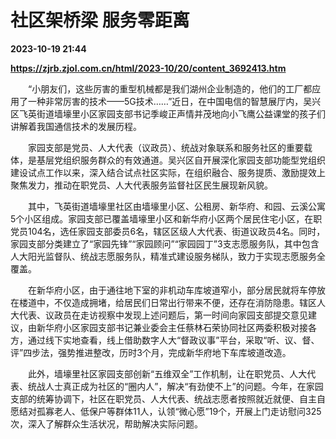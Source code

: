 # 社区架桥梁 服务零距离

**2023-10-19 21:44**

**https://zjrb.zjol.com.cn/html/2023-10/20/content_3692413.htm**

　　“小朋友们，这些厉害的重型机械都是我们湖州企业制造的，他们的工厂都应用了一种非常厉害的技术——5G技术……”近日，在中国电信的智慧展厅内，吴兴区飞英街道墙壕里小区家园支部书记季峻正声情并茂地向小飞鹰公益课堂的孩子们讲解着我国通信技术的发展历程。

　　家园支部是党员、人大代表（议政员）、统战对象联系和服务社区的重要载体，是基层党组织服务群众的有效通道。吴兴区自开展深化家园支部功能型党组织建设试点工作以来，深入结合试点社区实际，在组织融合、服务提质、激励提效上聚焦发力，推动在职党员、人大代表服务监督社区民生展现新风貌。

　　其中，飞英街道墙壕里社区由墙壕里小区、公租房、新华府、和园、云溪公寓5个小区组成。家园支部已覆盖墙壕里小区和新华府小区两个居民住宅小区，在职党员104名，选任家园支部委员6名，辖区区级人大代表、街道议政员4名。同时，家园支部分类建立了“家园先锋”“家园顾问”“家园园丁”3支志愿服务队，其中包含人大阳光监督队、统战志愿服务队，精准式建设服务梯队，致力于实现志愿服务全覆盖。

　　在新华府小区，由于通往地下室的非机动车库坡道窄小，部分居民就将车停放在楼道中，不仅造成拥堵，给居民们日常出行带来不便，还存在消防隐患。辖区人大代表、议政员在走访视察中发现上述问题后，第一时间向家园支部提交意见建议，由新华府小区家园支部书记兼业委会主任蔡林石荣协同社区两委积极对接各方，通过线下实地查看，线上借助数字人大“督政议事”平台，采取“听、议、督、评”四步法，强势推进整改，历时3个月，完成新华府地下车库坡道改造。

　　此外，墙壕里社区家园支部创新“五维双全”工作机制，让在职党员、人大代表、统战人士真正成为社区的“圈内人”，解决“有劲使不上”的问题。今年，在家园支部的统筹协调下，社区在职党员、人大代表、统战志愿者按照就近就便、自主自愿结对孤寡老人、低保户等群体11人，认领“微心愿”19个，开展上门走访慰问325次，深入了解群众生活状况，帮助解决实际问题。